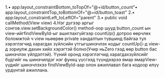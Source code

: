 1.• app:layout_constraintBottom_toTopOf="@+id/button_count"• app:layout_constraintTop_toBottomOf="@+id/button_toast"
2.• app:layout_constraintLeft_toLeftOf="parent"
3.• public void callMethod(View view)
4.Нэг дүгээр аргыг сонгов.view.setBackgroundColor() method-оор шууд button_count ын view-ийгfindViewById-ыг ашиглахгүйгээр countUp() дотроо өөрчлөх боломжтой ч view ньөөрөө private хандалтын түвшинд байгаа тул хэрэглэгчид харагдах зүйлсийн утгыгшинэчлэх кодыг countUp()-д view-д зориулж дахин хийх хэрэгтэй болно(Учир ньZero гээд өөр button бас шинэчлэх үйлдэлтэй). Үүний оронд хэрэглэгчид харагдахзүйлсийг бүдгийг нь шинэчилдэг нэг функц үүсгээд түүндээрээ ямар ямарView-үүдийг шинэчлэхээ findViewById-аар олон ажиллавал бага кодоор илүү үрдүнтэй ажиллана.